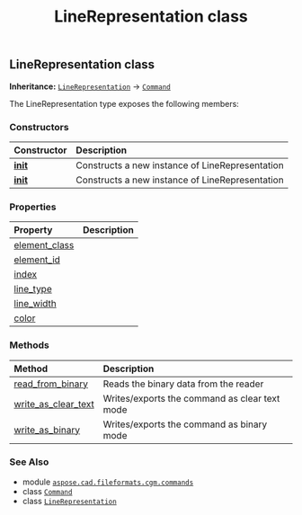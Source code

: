 ﻿---
title: LineRepresentation class
second_title: Aspose.CAD for Python via .NET API References
description: 
type: docs
weight: 1080
url: /python-net/aspose.cad.fileformats.cgm.commands/linerepresentation/
is_root: false
---

## LineRepresentation class



**Inheritance:** [`LineRepresentation`](/cad/python-net/aspose.cad.fileformats.cgm.commands/linerepresentation) → 
[`Command`](/cad/python-net/aspose.cad.fileformats.cgm.commands/command)



The LineRepresentation type exposes the following members:

### Constructors
| Constructor | Description |
| :- | :- |
| [__init__](/cad/python-net/aspose.cad.fileformats.cgm.commands/linerepresentation/__init__/#aspose.cad.fileformats.cgm.CgmFile) | Constructs a new instance of LineRepresentation |
| [__init__](/cad/python-net/aspose.cad.fileformats.cgm.commands/linerepresentation/__init__/#aspose.cad.fileformats.cgm.CgmFile-int-int-float-aspose.cad.fileformats.cgm.classes.CgmColor) | Constructs a new instance of LineRepresentation |


### Properties
| Property | Description |
| :- | :- |
| [element_class](/cad/python-net/aspose.cad.fileformats.cgm.commands/linerepresentation/element_class) |  |
| [element_id](/cad/python-net/aspose.cad.fileformats.cgm.commands/linerepresentation/element_id) |  |
| [index](/cad/python-net/aspose.cad.fileformats.cgm.commands/linerepresentation/index) |  |
| [line_type](/cad/python-net/aspose.cad.fileformats.cgm.commands/linerepresentation/line_type) |  |
| [line_width](/cad/python-net/aspose.cad.fileformats.cgm.commands/linerepresentation/line_width) |  |
| [color](/cad/python-net/aspose.cad.fileformats.cgm.commands/linerepresentation/color) |  |


### Methods
| Method | Description |
| :- | :- |
| [read_from_binary](/cad/python-net/aspose.cad.fileformats.cgm.commands/linerepresentation/read_from_binary/#aspose.cad.fileformats.cgm.IBinaryReader) | Reads the binary data from the reader |
| [write_as_clear_text](/cad/python-net/aspose.cad.fileformats.cgm.commands/linerepresentation/write_as_clear_text/#aspose.cad.fileformats.cgm.IClearTextWriter) | Writes/exports the command as clear text mode |
| [write_as_binary](/cad/python-net/aspose.cad.fileformats.cgm.commands/linerepresentation/write_as_binary/#aspose.cad.fileformats.cgm.IBinaryWriter) | Writes/exports the command as binary mode |



### See Also
* module [`aspose.cad.fileformats.cgm.commands`](..)
* class [`Command`](/cad/python-net/aspose.cad.fileformats.cgm.commands/command)
* class [`LineRepresentation`](/cad/python-net/aspose.cad.fileformats.cgm.commands/linerepresentation)
